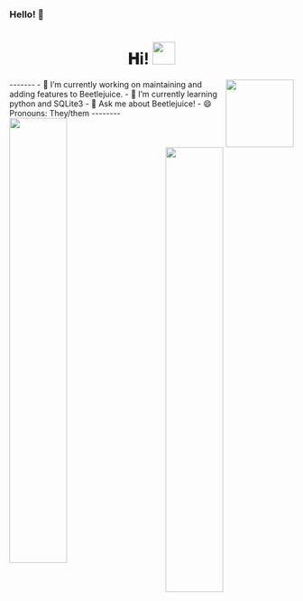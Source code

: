 ### Hello! 👋 
<h1 align="center">
  𝐇i!
  <a target="_blank">
    <img src="https://cdn.discordapp.com/emojis/696560649437970482.gif?v=1" width="40px" />
  </a>
</h1>

<img align= "right" width= "120" src= "https://gamepedia.cursecdn.com/minecraft_gamepedia/thumb/e/e5/Bee_with_nectar.gif/120px-Bee_with_nectar.gif?version=6d99eb29ccbaf96d9bbf90e2cbb0c202"/>
-------
- 🔭 I’m currently working on maintaining and adding features to Beetlejuice.
- 🌱 I’m currently learning python and SQLite3
- 💬 Ask me about Beetlejuice!
- 😄 Pronouns: They/them
--------
<img align="left" src="https://github-readme-stats.vercel.app/api?username=ThatOneWanderingWeirdo&theme=darcula&show_icons=true&count_private=true" width="45%"/>
<img align="right" src="https://github-readme-stats.vercel.app/api/top-langs/?username=ThatOneWanderingWeirdo&layout=compact&theme=darcula" width="45%"/>
